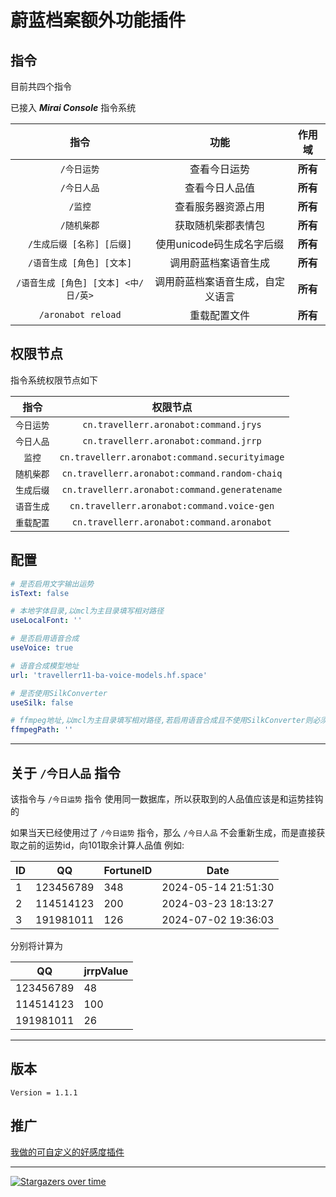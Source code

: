 # 蔚蓝档案额外功能插件
## 指令
目前共四个指令

已接入 _**Mirai Console**_ 指令系统

|            指令             |        功能        |  作用域   |
|:-------------------------:|:----------------:|:------:|
|          `/今日运势`          |      查看今日运势      | **所有** |
|          `/今日人品`          |     查看今日人品值      | **所有** |
|           `/监控`           |    查看服务器资源占用     | **所有** |
|          `/随机柴郡`          |    获取随机柴郡表情包     | **所有** |
|     `/生成后缀 [名称] [后缀]`     | 使用unicode码生成名字后缀 | **所有** |
|     `/语音生成 [角色] [文本]`     |    调用蔚蓝档案语音生成    | **所有** |
| `/语音生成 [角色] [文本] <中/日/英>` | 调用蔚蓝档案语音生成，自定义语言 | **所有** |
|    `/aronabot reload`     |      重载配置文件      | **所有** |

## 权限节点

指令系统权限节点如下

| **指令** |                    **权限节点**                    |
|:------:|:----------------------------------------------:|
| `今日运势` |     `cn.travellerr.aronabot:command.jrys`      |
| `今日人品` |     `cn.travellerr.aronabot:command.jrrp`      |
|  `监控`  | `cn.travellerr.aronabot:command.securityimage` |
| `随机柴郡` | `cn.travellerr.aronabot:command.random-chaiq`  |
| `生成后缀` | `cn.travellerr.aronabot:command.generatename`  |
| `语音生成` |   `cn.travellerr.aronabot:command.voice-gen`   |
| `重载配置` |   `cn.travellerr.aronabot:command.aronabot`    |

## 配置

```yaml
# 是否启用文字输出运势
isText: false

# 本地字体目录,以mcl为主目录填写相对路径
useLocalFont: ''

# 是否启用语音合成
useVoice: true

# 语音合成模型地址
url: 'travellerr11-ba-voice-models.hf.space'

# 是否使用SilkConverter
useSilk: false

# ffmpeg地址,以mcl为主目录填写相对路径,若启用语音合成且不使用SilkConverter则必须填写ffmpeg路径
ffmpegPath: ''

```

---

## 关于 `/今日人品` 指令

该指令与 `/今日运势` 指令 使用同一数据库，所以获取到的人品值应该是和运势挂钩的

如果当天已经使用过了 `/今日运势` 指令，那么 `/今日人品` 不会重新生成，而是直接获取之前的运势id，向101取余计算人品值
例如:

| ID | QQ        | FortuneID | Date                |
|----|-----------|-----------|---------------------|
| 1  | 123456789 | 348       | 2024-05-14 21:51:30 |
| 2  | 114514123 | 200       | 2024-03-23 18:13:27 |
| 3  | 191981011 | 126       | 2024-07-02 19:36:03 |

分别将计算为

| QQ        | jrrpValue |
|-----------|-----------|
| 123456789 | 48        |
| 114514123 | 100       |
| 191981011 | 26        |

---

## 版本

`Version = 1.1.1`

## 推广
[我做的可自定义的好感度插件](https://github.com/Travellerrr/Favorability/)

---

[![Stargazers over time](https://starchart.cc/Travellerrr/AronaBot.svg?variant=adaptive)](https://starchart.cc/Travellerrr/AronaBot)
